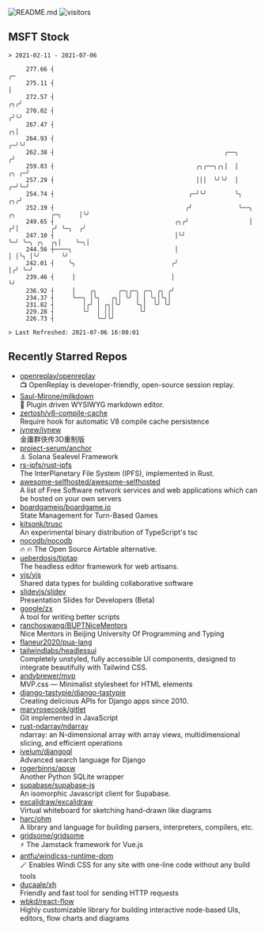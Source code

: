 ![README.md](https://github.com/Gerhut/Gerhut/workflows/README.md/badge.svg)
![visitors](https://visitors.vercel.app/Gerhut/Gerhut?token=8cf69d1f6813d272ef062726b6070c9be4ff72038cfe5a7ded7384a8da65d866)

## MSFT Stock

```
> 2021-02-11 - 2021-07-06

     277.66 ┤                                                                                                 ╭─ 
     275.11 ┤                                                                                                 │  
     272.57 ┤                                                                                              ╭╮╭╯  
     270.02 ┤                                                                                             ╭╯╰╯   
     267.47 ┤                                                                                           ╭╮│      
     264.93 ┤                                                                                         ╭─╯╰╯      
     262.38 ┤                                                ╭──╮                                    ╭╯          
     259.83 ┤                                        ╭╮╭──╮╭╮│  │                               ╭╮ ╭─╯           
     257.29 ┤                                        │││  ╰╯╰╯  │                             ╭─╯╰─╯             
     254.74 ┤                                      ╭─╯╰╯        ╰╮                         ╭╮╭╯                  
     252.19 ┤                                     ╭╯             ╰──╮  ╭╮          ╭─╮     │╰╯                   
     249.65 ┤                                  ╭╮╭╯                 │ ╭╯│         ╭╯ ╰─╮  ╭╯                     
     247.10 ┤                                  │╰╯                  ╰─╯ ╰─╮ ╭╮  ╭╮│    ╰─╮│                      
     244.56 ┼────╮                             │                          │ │╰╮ │╰╯      ╰╯                      
     242.01 ┤    ╰╮                           ╭╯                          │╭╯ ╰─╯                                
     239.46 ┤     │                           │                           ╰╯                                     
     236.92 ┤     │    ╭╮      ╭─╮╭─╮ ╭─╮ ╭╮ ╭╯                                                                  
     234.37 ┤     ╰──╮ │╰╮   ╭╮│ ╰╯ │ │ ╰╮│╰╮│                                                                   
     231.82 ┤        │╭╯ │ ╭╮│╰╯    ╰╮│  ╰╯ ╰╯                                                                   
     229.28 ┤        ╰╯  │ │││       ╰╯                                                                          
     226.73 ┤            ╰─╯╰╯                                                                                   

> Last Refreshed: 2021-07-06 16:00:01
```

## Recently Starred Repos

- [openreplay/openreplay](https://github.com/openreplay/openreplay)  
  :tv: OpenReplay is developer-friendly, open-source session replay.
- [Saul-Mirone/milkdown](https://github.com/Saul-Mirone/milkdown)  
  🍼 Plugin driven WYSIWYG  markdown editor.
- [zertosh/v8-compile-cache](https://github.com/zertosh/v8-compile-cache)  
  Require hook for automatic V8 compile cache persistence
- [jynew/jynew](https://github.com/jynew/jynew)  
  金庸群侠传3D重制版
- [project-serum/anchor](https://github.com/project-serum/anchor)  
  ⚓ Solana Sealevel Framework
- [rs-ipfs/rust-ipfs](https://github.com/rs-ipfs/rust-ipfs)  
  The InterPlanetary File System (IPFS), implemented in Rust.
- [awesome-selfhosted/awesome-selfhosted](https://github.com/awesome-selfhosted/awesome-selfhosted)  
  A list of Free Software network services and web applications which can be hosted on your own servers
- [boardgameio/boardgame.io](https://github.com/boardgameio/boardgame.io)  
  State Management for Turn-Based Games
- [kitsonk/trusc](https://github.com/kitsonk/trusc)  
  An experimental binary distribution of TypeScript's tsc
- [nocodb/nocodb](https://github.com/nocodb/nocodb)  
  🔥 🔥  The Open Source Airtable alternative. 
- [ueberdosis/tiptap](https://github.com/ueberdosis/tiptap)  
  The headless editor framework for web artisans.
- [yjs/yjs](https://github.com/yjs/yjs)  
  Shared data types for building collaborative software
- [slidevjs/slidev](https://github.com/slidevjs/slidev)  
  Presentation Slides for Developers (Beta)
- [google/zx](https://github.com/google/zx)  
  A tool for writing better scripts
- [ranchoswang/BUPTNiceMentors](https://github.com/ranchoswang/BUPTNiceMentors)  
  Nice Mentors in Beijing University Of Programming and Typing 
- [flaneur2020/pua-lang](https://github.com/flaneur2020/pua-lang)  
- [tailwindlabs/headlessui](https://github.com/tailwindlabs/headlessui)  
  Completely unstyled, fully accessible UI components, designed to integrate beautifully with Tailwind CSS.
- [andybrewer/mvp](https://github.com/andybrewer/mvp)  
  MVP.css — Minimalist stylesheet for HTML elements
- [django-tastypie/django-tastypie](https://github.com/django-tastypie/django-tastypie)  
  Creating delicious APIs for Django apps since 2010.
- [maryrosecook/gitlet](https://github.com/maryrosecook/gitlet)  
  Git implemented in JavaScript
- [rust-ndarray/ndarray](https://github.com/rust-ndarray/ndarray)  
  ndarray: an N-dimensional array with array views, multidimensional slicing, and efficient operations
- [ivelum/djangoql](https://github.com/ivelum/djangoql)  
  Advanced search language for Django
- [rogerbinns/apsw](https://github.com/rogerbinns/apsw)  
  Another Python SQLite wrapper
- [supabase/supabase-js](https://github.com/supabase/supabase-js)  
  An isomorphic Javascript client for Supabase.
- [excalidraw/excalidraw](https://github.com/excalidraw/excalidraw)  
  Virtual whiteboard for sketching hand-drawn like diagrams
- [harc/ohm](https://github.com/harc/ohm)  
  A library and language for building parsers, interpreters, compilers, etc.
- [gridsome/gridsome](https://github.com/gridsome/gridsome)  
  ⚡️ The Jamstack framework for Vue.js
- [antfu/windicss-runtime-dom](https://github.com/antfu/windicss-runtime-dom)  
  🪄 Enables Windi CSS for any site with one-line code without any build tools 
- [ducaale/xh](https://github.com/ducaale/xh)  
  Friendly and fast tool for sending HTTP requests
- [wbkd/react-flow](https://github.com/wbkd/react-flow)  
  Highly customizable library for building interactive node-based UIs, editors, flow charts and diagrams 
